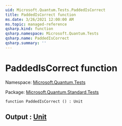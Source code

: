 ```yaml
---
uid: Microsoft.Quantum.Tests.PaddedIsCorrect
title: PaddedIsCorrect function
ms.date: 3/26/2021 12:00:00 AM
ms.topic: managed-reference
qsharp.kind: function
qsharp.namespace: Microsoft.Quantum.Tests
qsharp.name: PaddedIsCorrect
qsharp.summary: ''
---
```


# PaddedIsCorrect function

Namespace: [Microsoft.Quantum.Tests](xref:Microsoft.Quantum.Tests)

Package: [Microsoft.Quantum.Standard.Tests](https://nuget.org/packages/Microsoft.Quantum.Standard.Tests)




```qsharp
function PaddedIsCorrect () : Unit
```


## Output : [Unit](xref:microsoft.quantum.lang-ref.unit)

